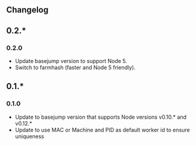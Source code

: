 ## Changelog

## 0.2.*

### 0.2.0
 * Update basejump version to support Node 5.
 * Switch to farmhash (faster and Node 5 friendly).

## 0.1.*

### 0.1.0

 * Update to basejump version that supports Node versions v0.10.* and v0.12.*
 * Update to use MAC or Machine and PID as default worker id to ensure uniqueness
